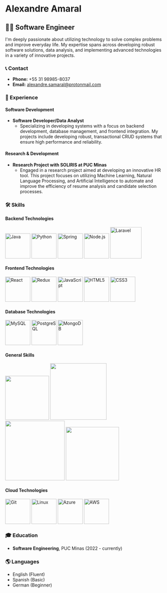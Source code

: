 # Alexandre Amaral

## 👨‍💻 Software Engineer

I'm deeply passionate about utilizing technology to solve complex problems and improve everyday life. My expertise spans across developing robust software solutions, data analysis, and implementing advanced technologies in a variety of innovative projects.

### 📞 Contact
- **Phone:** +55 31 98985-8037
- **Email:** [alexandre.samaral@protonmail.com](mailto:alexandre.samaral@protonmail.com)

### 💼 Experience

#### Software Development
- **Software Developer/Data Analyst**
  - Specializing in developing systems with a focus on backend development, database management, and frontend integration. My projects include developing robust, transactional CRUD systems that ensure high performance and reliability.

#### Research & Development
- **Research Project with SOLIRIS at PUC Minas**
  - Engaged in a research project aimed at developing an innovative HR tool. This project focuses on utilizing Machine Learning, Natural Language Processing, and Artificial Intelligence to automate and improve the efficiency of resume analysis and candidate selection processes.

### 🛠 Skills

#### Backend Technologies
<p>
  <img src="https://cdn.jsdelivr.net/gh/devicons/devicon/icons/java/java-original-wordmark.svg" width="80" alt="Java"/> 
  <img src="https://cdn.jsdelivr.net/gh/devicons/devicon/icons/python/python-original-wordmark.svg" width="80" alt="Python"/>
  <img src="https://cdn.jsdelivr.net/gh/devicons/devicon/icons/spring/spring-original-wordmark.svg" width="80" alt="Spring"/>
  <img src="https://cdn.jsdelivr.net/gh/devicons/devicon/icons/nodejs/nodejs-original-wordmark.svg" width="80" alt="Node.js"/>
  <img src="https://cdn.jsdelivr.net/gh/devicons/devicon@latest/icons/laravel/laravel-original-wordmark.svg" width="100" alt="Laravel"/>
</p>

#### Frontend Technologies
<p>
  <img src="https://cdn.jsdelivr.net/gh/devicons/devicon/icons/react/react-original-wordmark.svg" width="80" alt="React"/>
  <img src="https://cdn.jsdelivr.net/gh/devicons/devicon/icons/redux/redux-original.svg" width="80" alt="Redux"/>
  <img src="https://cdn.jsdelivr.net/gh/devicons/devicon/icons/javascript/javascript-original.svg" width="80" alt="JavaScript"/>
  <img src="https://cdn.jsdelivr.net/gh/devicons/devicon/icons/html5/html5-original-wordmark.svg" width="80" alt="HTML5"/>
  <img src="https://cdn.jsdelivr.net/gh/devicons/devicon/icons/css3/css3-original-wordmark.svg" width="80" alt="CSS3"/>
</p>

#### Database Technologies
<p>
  <img src="https://cdn.jsdelivr.net/gh/devicons/devicon/icons/mysql/mysql-original-wordmark.svg" width="80" alt="MySQL"/>
  <img src="https://cdn.jsdelivr.net/gh/devicons/devicon/icons/postgresql/postgresql-original-wordmark.svg" width="80" alt="PostgreSQL"/>
  <img src="https://cdn.jsdelivr.net/gh/devicons/devicon/icons/mongodb/mongodb-original-wordmark.svg" width="80" alt="MongoDB"/>
</p>

#### General Skills
<p>
<img src="https://img.shields.io/badge/-Algorithms-EF2D5E?style=for-the-badge&logo=algorithmia" width="140"/>
<img src="https://img.shields.io/badge/-Data_Structures-FCC624?style=for-the-badge&logo=devpost" width="180"/>
<img src="https://img.shields.io/badge/-Machine_Learning-0078D4?style=for-the-badge&logo=kaggle" width="190"/>
<img src="https://img.shields.io/badge/-Data_Analysis-005571?style=for-the-badge&logo=tableau" width="170"/>
</p>


#### Cloud Technologies
<p>
  <img src="https://cdn.jsdelivr.net/gh/devicons/devicon/icons/git/git-original-wordmark.svg" width="80" alt="Git"/>
  <img src="https://cdn.jsdelivr.net/gh/devicons/devicon/icons/linux/linux-original.svg" width="80" alt="Linux"/>
  <img src="https://cdn.jsdelivr.net/gh/devicons/devicon/icons/azure/azure-original-wordmark.svg" width="80" alt="Azure"/>
  <img src="https://cdn.jsdelivr.net/gh/devicons/devicon/icons/amazonwebservices/amazonwebservices-original-wordmark.svg" width="80" alt="AWS"/>
  </p>

### 🎓 Education

- **Software Engineering**, PUC Minas (2022 - currently)

### 🌎 Languages

- English (Fluent)
- Spanish (Basic)
- German (Beginner)






